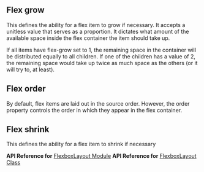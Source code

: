 ## Flex grow

This defines the ability for a flex item to grow if necessary. It accepts a unitless value that serves as a proportion. 
It dictates what amount of the available space inside the flex container the item should take up.

If all items have flex-grow set to 1, the remaining space in the container will be distributed equally to all children. 
If one of the children has a value of 2, the remaining space would take up twice as much space as the others (or it will try to, at least).

<snippet id='flexbox-grow-html'/>

## Flex order

By default, flex items are laid out in the source order. However, the order property controls the order in which they appear in the flex container.

<snippet id='flexbox-order-html'/>

## Flex shrink

This defines the ability for a flex item to shrink if necessary

<snippet id='flexbox-shrink-html'/>

**API Reference for** [FlexboxLayout Module](http://docs.nativescript.org/api-reference/modules/_ui_layouts_flexbox_layout_.html)
**API Reference for** [FlexboxLayout Class](http://docs.nativescript.org/api-reference/classes/_ui_layouts_flexbox_layout_.flexboxlayout.html)
